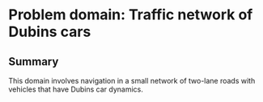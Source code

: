 Problem domain: Traffic network of Dubins cars
==============================================

Summary
-------

This domain involves navigation in a small network of two-lane roads with
vehicles that have Dubins car dynamics.
